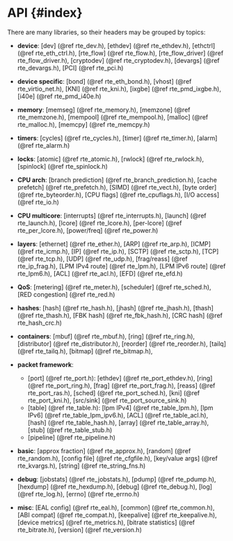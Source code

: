API {#index}
===

<!--
  BSD LICENSE

  Copyright 2013 6WIND S.A.

  Redistribution and use in source and binary forms, with or without
  modification, are permitted provided that the following conditions
  are met:

    * Redistributions of source code must retain the above copyright
      notice, this list of conditions and the following disclaimer.
    * Redistributions in binary form must reproduce the above copyright
      notice, this list of conditions and the following disclaimer in
      the documentation and/or other materials provided with the
      distribution.
    * Neither the name of 6WIND S.A. nor the names of its
      contributors may be used to endorse or promote products derived
      from this software without specific prior written permission.

  THIS SOFTWARE IS PROVIDED BY THE COPYRIGHT HOLDERS AND CONTRIBUTORS
  "AS IS" AND ANY EXPRESS OR IMPLIED WARRANTIES, INCLUDING, BUT NOT
  LIMITED TO, THE IMPLIED WARRANTIES OF MERCHANTABILITY AND FITNESS FOR
  A PARTICULAR PURPOSE ARE DISCLAIMED. IN NO EVENT SHALL THE COPYRIGHT
  OWNER OR CONTRIBUTORS BE LIABLE FOR ANY DIRECT, INDIRECT, INCIDENTAL,
  SPECIAL, EXEMPLARY, OR CONSEQUENTIAL DAMAGES (INCLUDING, BUT NOT
  LIMITED TO, PROCUREMENT OF SUBSTITUTE GOODS OR SERVICES; LOSS OF USE,
  DATA, OR PROFITS; OR BUSINESS INTERRUPTION) HOWEVER CAUSED AND ON ANY
  THEORY OF LIABILITY, WHETHER IN CONTRACT, STRICT LIABILITY, OR TORT
  (INCLUDING NEGLIGENCE OR OTHERWISE) ARISING IN ANY WAY OUT OF THE USE
  OF THIS SOFTWARE, EVEN IF ADVISED OF THE POSSIBILITY OF SUCH DAMAGE.
-->

There are many libraries, so their headers may be grouped by topics:

- **device**:
  [dev]                (@ref rte_dev.h),
  [ethdev]             (@ref rte_ethdev.h),
  [ethctrl]            (@ref rte_eth_ctrl.h),
  [rte_flow]           (@ref rte_flow.h),
  [rte_flow_driver]    (@ref rte_flow_driver.h),
  [cryptodev]          (@ref rte_cryptodev.h),
  [devargs]            (@ref rte_devargs.h),
  [PCI]                (@ref rte_pci.h)

- **device specific**:
  [bond]               (@ref rte_eth_bond.h),
  [vhost]              (@ref rte_virtio_net.h),
  [KNI]                (@ref rte_kni.h),
  [ixgbe]              (@ref rte_pmd_ixgbe.h),
  [i40e]               (@ref rte_pmd_i40e.h)

- **memory**:
  [memseg]             (@ref rte_memory.h),
  [memzone]            (@ref rte_memzone.h),
  [mempool]            (@ref rte_mempool.h),
  [malloc]             (@ref rte_malloc.h),
  [memcpy]             (@ref rte_memcpy.h)

- **timers**:
  [cycles]             (@ref rte_cycles.h),
  [timer]              (@ref rte_timer.h),
  [alarm]              (@ref rte_alarm.h)

- **locks**:
  [atomic]             (@ref rte_atomic.h),
  [rwlock]             (@ref rte_rwlock.h),
  [spinlock]           (@ref rte_spinlock.h)

- **CPU arch**:
  [branch prediction]  (@ref rte_branch_prediction.h),
  [cache prefetch]     (@ref rte_prefetch.h),
  [SIMD]               (@ref rte_vect.h),
  [byte order]         (@ref rte_byteorder.h),
  [CPU flags]          (@ref rte_cpuflags.h),
  [I/O access]         (@ref rte_io.h)

- **CPU multicore**:
  [interrupts]         (@ref rte_interrupts.h),
  [launch]             (@ref rte_launch.h),
  [lcore]              (@ref rte_lcore.h),
  [per-lcore]          (@ref rte_per_lcore.h),
  [power/freq]         (@ref rte_power.h)

- **layers**:
  [ethernet]           (@ref rte_ether.h),
  [ARP]                (@ref rte_arp.h),
  [ICMP]               (@ref rte_icmp.h),
  [IP]                 (@ref rte_ip.h),
  [SCTP]               (@ref rte_sctp.h),
  [TCP]                (@ref rte_tcp.h),
  [UDP]                (@ref rte_udp.h),
  [frag/reass]         (@ref rte_ip_frag.h),
  [LPM IPv4 route]     (@ref rte_lpm.h),
  [LPM IPv6 route]     (@ref rte_lpm6.h),
  [ACL]                (@ref rte_acl.h),
  [EFD]                (@ref rte_efd.h)

- **QoS**:
  [metering]           (@ref rte_meter.h),
  [scheduler]          (@ref rte_sched.h),
  [RED congestion]     (@ref rte_red.h)

- **hashes**:
  [hash]               (@ref rte_hash.h),
  [jhash]              (@ref rte_jhash.h),
  [thash]              (@ref rte_thash.h),
  [FBK hash]           (@ref rte_fbk_hash.h),
  [CRC hash]           (@ref rte_hash_crc.h)

- **containers**:
  [mbuf]               (@ref rte_mbuf.h),
  [ring]               (@ref rte_ring.h),
  [distributor]        (@ref rte_distributor.h),
  [reorder]            (@ref rte_reorder.h),
  [tailq]              (@ref rte_tailq.h),
  [bitmap]             (@ref rte_bitmap.h),

- **packet framework**:
  * [port]             (@ref rte_port.h):
    [ethdev]           (@ref rte_port_ethdev.h),
    [ring]             (@ref rte_port_ring.h),
    [frag]             (@ref rte_port_frag.h),
    [reass]            (@ref rte_port_ras.h),
    [sched]            (@ref rte_port_sched.h),
    [kni]              (@ref rte_port_kni.h),
    [src/sink]         (@ref rte_port_source_sink.h)
  * [table]            (@ref rte_table.h):
    [lpm IPv4]         (@ref rte_table_lpm.h),
    [lpm IPv6]         (@ref rte_table_lpm_ipv6.h),
    [ACL]              (@ref rte_table_acl.h),
    [hash]             (@ref rte_table_hash.h),
    [array]            (@ref rte_table_array.h),
    [stub]             (@ref rte_table_stub.h)
  * [pipeline]         (@ref rte_pipeline.h)

- **basic**:
  [approx fraction]    (@ref rte_approx.h),
  [random]             (@ref rte_random.h),
  [config file]        (@ref rte_cfgfile.h),
  [key/value args]     (@ref rte_kvargs.h),
  [string]             (@ref rte_string_fns.h)

- **debug**:
  [jobstats]           (@ref rte_jobstats.h),
  [pdump]              (@ref rte_pdump.h),
  [hexdump]            (@ref rte_hexdump.h),
  [debug]              (@ref rte_debug.h),
  [log]                (@ref rte_log.h),
  [errno]              (@ref rte_errno.h)

- **misc**:
  [EAL config]         (@ref rte_eal.h),
  [common]             (@ref rte_common.h),
  [ABI compat]         (@ref rte_compat.h),
  [keepalive]          (@ref rte_keepalive.h),
  [device metrics]     (@ref rte_metrics.h),
  [bitrate statistics] (@ref rte_bitrate.h),
  [version]            (@ref rte_version.h)
